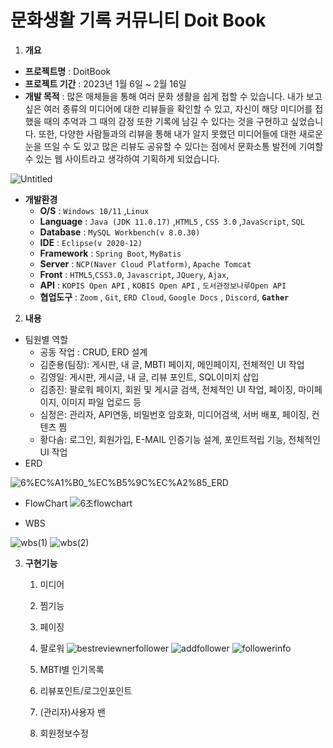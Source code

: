 # 문화생활 기록 커뮤니티 Doit Book

1. **개요**
- **프로젝트명** : DoitBook
- **프로젝트 기간** : 2023년 1월 6일 ~ 2월 16일
- **개발 목적** : 많은 매체들을 통해 여러 문화 생활을 쉽게 접할 수 있습니다. 
내가 보고싶은 여러 종류의 미디어에 대한 리뷰들을 확인할 수 있고, 자신이 해당 미디어를 접했을 때의 추억과 그 때의 감정 또한 기록에 남길 수 있다는 것을 구현하고 싶었습니다. 
또한, 다양한 사람들과의 리뷰을 통해 내가 알지 못했던 미디어들에 대한 새로운 눈을 뜨일 수 도 있고 많은 리뷰도 공유할 수 있다는 점에서 문화소통 발전에 기여할 수 있는 웹 사이트라고 생각하여 기획하게 되었습니다. 


![Untitled](https://user-images.githubusercontent.com/49473766/218673483-aa3d54ea-5127-48e4-ab45-7e65db928d5a.png)

- **개발환경**
    - **O/S** : `Windows 10/11` ,`Linux`
    - **Language** : `Java (JDK 11.0.17)` ,`HTML5` , `CSS 3.0` ,`JavaScript`, `SQL`
    - **Database** : `MySQL Workbench(v 8.0.30)`
    - **IDE** : `Eclipse(v 2020-12)`
    - **Framework** : `Spring Boot`, `MyBatis`
    - **Server** : `NCP(Naver Cloud Platform)`, `Apache Tomcat`
    - **Front** : `HTML5`,`CSS3.0`, `Javascript`, `JQuery`, `Ajax`,
    - **API** : `KOPIS Open API` , `KOBIS Open API` ,  `도서관정보나루Open API`
    - **협업도구** : `Zoom` , `Git`, `ERD Cloud`, `Google Docs` , `Discord`, **`Gather`**
2. **내용**
- 팀원별 역할
    - 공동 작업 : CRUD, ERD 설계
    - 김준용(팀장): 게시판, 내 글, MBTI 페이지, 메인페이지, 전체적인 UI 작업
    - 김영일: 게시판, 게시글, 내 글, 리뷰 포인트, SQL이미지 삽입
    - 김종진: 팔로워 페이지, 회원 및 게시글 검색, 전체적인 UI 작업, 페이징, 마이페이지, 이미지 파일 업로드 등
    - 심정은: 관리자, API연동, 비밀번호 암호화, 미디어검색, 서버 배포, 페이징, 컨텐츠 찜
    - 황다솜: 로그인, 회원가입, E-MAIL 인증기능 설계, 포인트적립 기능, 전체적인 UI 작업
- ERD

![6%EC%A1%B0_%EC%B5%9C%EC%A2%85_ERD](https://user-images.githubusercontent.com/49473766/218673453-bf8b2e99-c0c3-413a-aa46-2e5aa3d612fa.png)
- FlowChart
![6조flowchart](https://user-images.githubusercontent.com/49473766/218763204-4176c423-7831-45f7-a775-044250e7e68e.png)

- WBS


![wbs(1)](https://user-images.githubusercontent.com/117333012/218775426-3740b4a6-ca7d-4157-8279-1acc97e486c7.png)
![wbs(2)](https://user-images.githubusercontent.com/117333012/218775456-adb97129-6b73-49a6-8c24-e457655ece94.png)


3. **구현기능**
    1. 미디어
    2. 찜기능
    3. 페이징
    4. 팔로워
![bestreviewnerfollower](https://user-images.githubusercontent.com/117333012/218793475-501c1fcd-7c65-4535-9e7e-0031ddfdddec.gif)
![addfollower](https://user-images.githubusercontent.com/117333012/218793521-68fc6091-d3a9-46e1-ab8b-9cc905b79dfa.gif)
![followerinfo](https://user-images.githubusercontent.com/117333012/218793605-1fe7e9c0-6b8a-4abd-a42b-a759b888d523.gif)

    5. MBTI별 인기목록
    6. 리뷰포인트/로그인포인트
    7. (관리자)사용자 밴
    8. 회원정보수정
